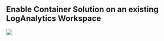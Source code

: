 ## Enable Container Solution on an existing LogAnalytics Workspace

<a href="https://portal.azure.com/#create/Microsoft.Template/uri/https%3A%2F%2Fraw.githubusercontent.com%2Fcmendible%2Farmtemplates%2Fmaster%2Fcontainers%2Fenable-container-solution-existing-loganalytics-workspace%2Fazuredeploy.json" rel="nofollow">
    <img src="http://azuredeploy.net/deploybutton.png"/>
</a>
